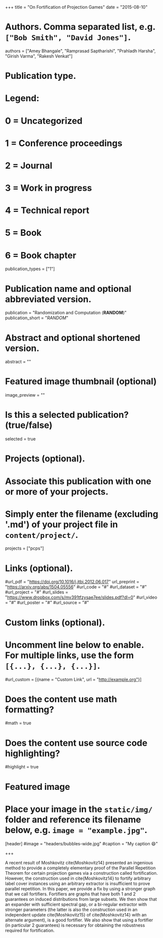 +++
title = "On Fortification of Projection Games"
date = "2015-08-10"

# Authors. Comma separated list, e.g. `["Bob Smith", "David Jones"]`.
authors = ["Amey Bhangale", "Ramprasad Saptharishi", "Prahladh Harsha", "Girish Varma", "Rakesh Venkat"]


# Publication type.
# Legend:
# 0 = Uncategorized
# 1 = Conference proceedings
# 2 = Journal
# 3 = Work in progress
# 4 = Technical report
# 5 = Book
# 6 = Book chapter
publication_types = ["1"]
# Publication name and optional abbreviated version.
publication = "Randomization and Computation (<strong>RANDOM</strong>)"
publication_short = "*RANDOM*"

# Abstract and optional shortened version.
abstract = ""

# Featured image thumbnail (optional)
image_preview = ""

# Is this a selected publication? (true/false)
selected = true

# Projects (optional).
#   Associate this publication with one or more of your projects.
#   Simply enter the filename (excluding '.md') of your project file in `content/project/`.
projects = ["pcps"]

# Links (optional).
#url_pdf =  "https://doi.org/10.1016/j.jtbi.2012.06.017"
url_preprint = "https://arxiv.org/abs/1504.05556"
#url_code = "#"
#url_dataset = "#"
#url_project = "#"
#url_slides = "https://www.dropbox.com/s/mv391tfzysae7ee/slides.pdf?dl=0"
#url_video = "#"
#url_poster = "#"
#url_source = "#"

# Custom links (optional).
#   Uncomment line below to enable. For multiple links, use the form `[{...}, {...}, {...}]`.
#url_custom = [{name = "Custom Link", url = "http://example.org"}]

# Does the content use math formatting?
#math = true

# Does the content use source code highlighting?
#highlight = true

# Featured image
# Place your image in the `static/img/` folder and reference its filename below, e.g. `image = "example.jpg"`.
[header]
#image = "headers/bubbles-wide.jpg"
#caption = "My caption :smile:"

+++

A recent result of Moshkovitz cite{Moshkovitz14} presented an ingenious method to provide a completely elementary proof of the Parallel Repetition Theorem for certain projection games via a construction called fortification. However, the construction used in cite{Moshkovitz14} to fortify arbitrary label cover instances using an arbitrary extractor is insufficient to prove parallel repetition. In this paper, we provide a fix by using a stronger graph that we call fortifiers. Fortifiers are graphs that have both 1 and 2 guarantees on induced distributions from large subsets. We then show that an expander with sufficient spectral gap, or a bi-regular extractor with stronger parameters (the latter is also the construction used in an independent update cite{Moshkovitz15} of cite{Moshkovitz14} with an alternate argument), is a good fortifier. We also show that using a fortifier (in particular 2 guarantees) is necessary for obtaining the robustness required for fortification.